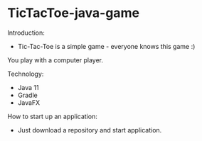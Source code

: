 # TicTacToe-java-game

Introduction:
- Tic-Tac-Toe is a simple game - everyone knows this game :)

You play with a computer player.

Technology:
- Java 11
- Gradle
- JavaFX

How to start up an application:
- Just download a repository and start application.
